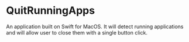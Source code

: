 # QuitRunningApps

An application built on Swift for MacOS. It will detect running applications and will allow user to close them with a single button click.
